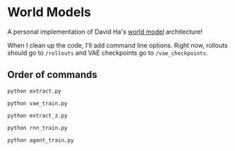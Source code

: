 # World Models

A personal implementation of David Ha's [world model](https://worldmodels.github.io/) architecture!

When I clean up the code, I'll add command line options. Right now, rollouts should go to `/rollouts` and VAE checkpoints go to `/vae_checkpoints`.

## Order of commands

`python extract.py`

`python vae_train.py`

`python extract_z.py`

`python rnn_train.py`

`python agent_train.py`
